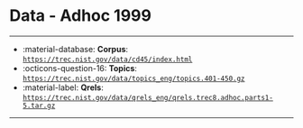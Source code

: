 # Data - Adhoc 1999 



---

- :material-database: **Corpus**: [`https://trec.nist.gov/data/cd45/index.html`](https://trec.nist.gov/data/cd45/index.html)
- :octicons-question-16: **Topics**: [`https://trec.nist.gov/data/topics_eng/topics.401-450.gz`](https://trec.nist.gov/data/topics_eng/topics.401-450.gz)
- :material-label: **Qrels**: [`https://trec.nist.gov/data/qrels_eng/qrels.trec8.adhoc.parts1-5.tar.gz`](https://trec.nist.gov/data/qrels_eng/qrels.trec8.adhoc.parts1-5.tar.gz)


---

